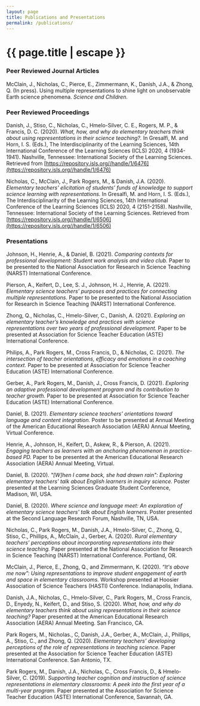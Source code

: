 ```yaml
---
layout: page
title: Publications and Presentations
permalink: /publications/
---
```


<h1 class="page-title">{{ page.title | escape }}</h1>

### Peer Reviewed Journal Articles
McClain, J., Nicholas, C., Pierce, E., Zimmermann, K., Danish, J.A., & Zhong, Q. (In press). Using multiple representations to shine light on unobservable Earth science phenomena. *Science and Children.*

### Peer Reviewed Proceedings 
Danish, J., Stiso, C., Nicholas, C., Hmelo-Silver, C. E., Rogers, M. P., & Francis, D. C. (2020). *What, how, and why do elementary teachers think about using representations in their science teaching?.* In Gresalfi, M. and Horn, I. S. (Eds.), The Interdisciplinarity of the Learning Sciences, 14th International Conference of the Learning Sciences (ICLS) 2020, 4 (1934-1941). Nashville, Tennessee: International Society of the Learning Sciences. Retrieved from [https://repository.isls.org//handle/1/6476](https://repository.isls.org//handle/1/6476)

Nicholas, C., McClain, J., Park Rogers, M., & Danish, J.A. (2020). *Elementary teachers' elicitation of students’ funds of knowledge to support science learning with representations.*  In Gresalfi, M. and Horn, I. S. (Eds.), The Interdisciplinarity of the Learning Sciences, 14th International Conference of the Learning Sciences (ICLS) 2020, 4 (2151-2158). Nashville, Tennessee: International Society of the Learning Sciences. Retrieved from [https://repository.isls.org//handle/1/6506](https://repository.isls.org//handle/1/6506)

### Presentations

Johnson, H., Henrie, A., & Daniel, B. (2021). *Comparing contexts for professional development: Student work analysis and video club.* Paper to be presented to the National Association for Research in Science Teaching (NARST) International Conference.

Pierson, A., Keifert, D., Lee, S. J., Johnson, H. J., Henrie, A. (2021). *Elementary science teachers’ purposes and practices for connecting multiple representations.* Paper to be presented to the National Association for Research in Science Teaching (NARST) International Conference.

Zhong, Q., Nicholas, C., Hmelo-Silver, C., Danish, A. (2021). *Exploring an elementary teacher’s knowledge and practices with science representations over two years of professional development.* Paper to be presented at Association for Science Teacher Education (ASTE) International Conference. 

Philips, A., Park Rogers, M., Cross Francis, D., & Nicholas, C. (2021). *The intersection of teacher orientations, efficacy and emotions in a coaching context.* Paper to be presented at Association for Science Teacher Education (ASTE) International Conference.

Gerber, A., Park Rogers, M., Danish, J., Cross Francis, D. (2021). *Exploring an adaptive professional development program and its contribution to teacher growth.*  Paper to be presented at Association for Science Teacher Education (ASTE) International Conference.

Daniel, B. (2021). *Elementary science teachers’ orientations toward language and content integration.* Poster to be presented at Annual Meeting of the American Educational Research Association (AERA) Annual Meeting, Virtual Conference.

Henrie, A., Johnson, H., Keifert, D., Askew, R., & Pierson, A. (2021). *Engaging teachers as learners with an anchoring phenomenon in practice-based PD.* Paper to be presented at the American Educational Research Association (AERA) Annual Meeting, Virtual.

Daniel, B. (2020). *"[W]hen I came back, she had drawn rain": Exploring elementary teachers' 
talk about English learners in inquiry science.* Poster presented at the Learning Sciences 
Graduate Student Conference, Madison, WI, USA.

Daniel, B. (2020). *Where science and language meet: An exploration of elementary science 
teachers' talk about English learners.* Poster presented at the Second Language Research 
Forum, Nashville, TN, USA.

Nicholas, C., Park Rogers, M.,  Danish, J.A., Hmelo-Silver, C., Zhong, Q., Stiso, C., Phillips, A., McClain, J., Gerber, A. (2020). *Rural elementary teachers’ perceptions about incorporating representations into their science teaching.* Paper presented at the National Association for Research in Science Teaching (NARST) International Conference. Portland, OR.

McClain, J., Pierce, E., Zhong, Q., and Zimmermann, K. (2020). *“It's above me now”: Using representations to improve student engagement of earth and space in elementary classrooms.* Workshop presented at Hoosier Association of Science Teachers (HASTI) Conference. Indianapolis, Indiana.

Danish, J.A., Nicholas, C., Hmelo-Silver, C., Park Rogers, M., Cross Francis, D., Enyedy, N., Keifert, D., and Stiso, S. (2020). *What, how, and why do elementary teachers think about using representations in their science teaching?*  Paper presented at the American Educational Research Association (AERA) Annual Meeting. San Francisco, CA.

Park Rogers, M., Nicholas., C, Danish, J.A., Gerber, A., McClain, J., Phillips, A., Stiso, C., and Zhong, Q. (2020). *Elementary teachers’ developing perceptions of the role of representations in teaching science.* Paper presented at the Association for Science Teacher Education (ASTE) International Conference. San Antonio, TX. 

Park Rogers, M., Danish, J.A., Nicholas, C., Cross Francis, D., & Hmelo-Silver, C. (2019). *Supporting teacher cognition and instruction of science representations in elementary classrooms: A peek into the first year of a multi-year program.* Paper presented at the Association for Science Teacher Education (ASTE) International Conference, Savannah, GA. 

